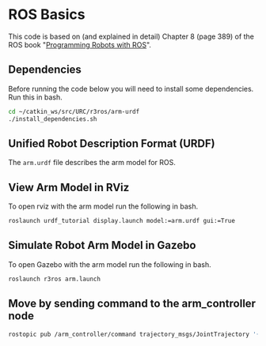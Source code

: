 # ROS Basics

This code is based on (and explained in detail) Chapter 8 (page 389) of the ROS book "[Programming Robots with ROS](https://drive.google.com/drive/folders/0B0R9maYs7LgsVWpIOThTR1pVcTQ)".

## Dependencies

Before running the code below you will need to install some dependencies. Run this in bash.

```bash
cd ~/catkin_ws/src/URC/r3ros/arm-urdf
./install_dependencies.sh
```

## Unified Robot Description Format (URDF)

The ```arm.urdf``` file describes the arm model for ROS.

## View Arm Model in RViz

To open rviz with the arm model run the following in bash.

```bash
roslaunch urdf_tutorial display.launch model:=arm.urdf gui:=True
```

## Simulate Robot Arm Model in Gazebo

To open Gazebo with the arm model run the following in bash.

```bash
roslaunch r3ros arm.launch
```

## Move by sending command to the arm_controller node

```bash
rostopic pub /arm_controller/command trajectory_msgs/JointTrajectory '{joint_names: ["hip", "shoulder", "elbow", "wrist"], points: [{positions: [0.1, -0.5, 0.5, 0.75], time_from_start: [1.0, 0.0]}]}'
```
